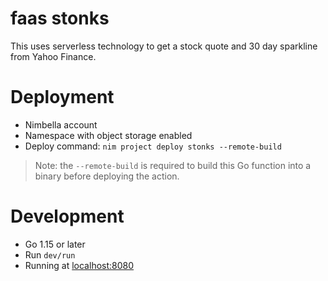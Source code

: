 
# faas stonks

This uses serverless technology to get a stock quote and 30 day sparkline from Yahoo Finance.

# Deployment

- Nimbella account
- Namespace with object storage enabled
- Deploy command: `nim project deploy stonks --remote-build`

> Note: the `--remote-build` is required to build this Go function into a binary before deploying the action. 

# Development

- Go 1.15 or later
- Run `dev/run` 
- Running at [localhost:8080](http://localhost:8080/)